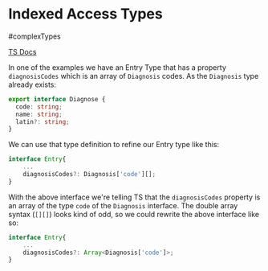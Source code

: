 
# Indexed Access Types

#complexTypes

[TS Docs](https://www.typescriptlang.org/docs/handbook/2/indexed-access-types.html)

In one of the examples we have an Entry Type that has a property `diagnosisCodes` which is an array of `Diagnosis` codes. As the `Diagnosis` type already exists:

```ts
export interface Diagnose {
  code: string;
  name: string;
  latin?: string;
}
```

We can use that type definition to refine our Entry type like this:

```ts
interface Entry{
	...
	diagnosisCodes?: Diagnosis['code'][];
}
```

With the above interface we're telling TS that the `diagnosisCodes` property is an array of the type `code` of the `Diagnosis` interface. The double array syntax (`[][]`) looks kind of odd, so we could rewrite the above interface like so:

```ts
interface Entry{
	...
	diagnosisCodes?: Array<Diagnosis['code']>;
}
```